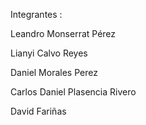 Integrantes :

Leandro Monserrat Pérez 

Lianyi Calvo Reyes 

Daniel Morales Perez

Carlos Daniel Plasencia Rivero

David Fariñas 
